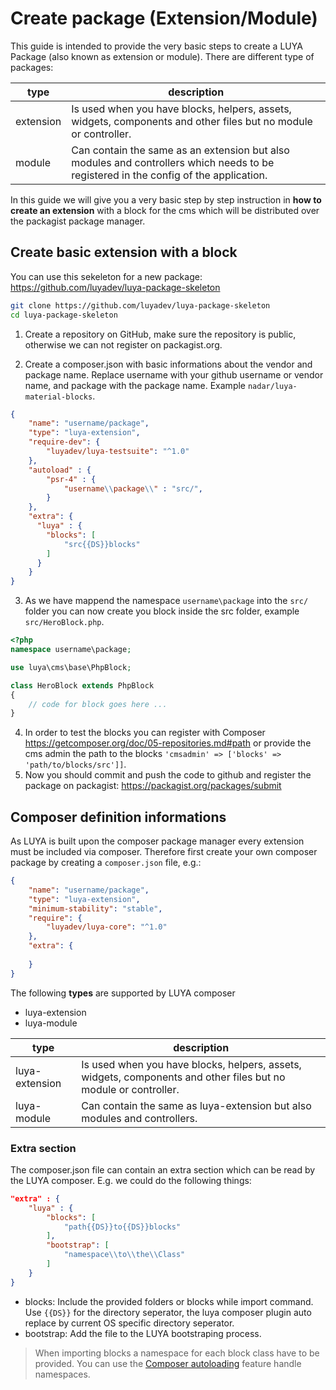 # Create package (Extension/Module)

This guide is intended to provide the very basic steps to create a LUYA Package (also known as extension or module). 
There are different type of packages:

|type|description
|----|----------
|extension|Is used when you have blocks, helpers, assets, widgets, components and other files but no module or controller.
|module|Can contain the same as an extension but also modules and controllers which needs to be registered in the config of the application.

In this guide we will give you a very basic step by step instruction in **how to create an extension** with a block for the cms which will be distributed over the packagist package manager.

## Create basic extension with a block

You can use this sekeleton for a new package: https://github.com/luyadev/luya-package-skeleton

```sh
git clone https://github.com/luyadev/luya-package-skeleton
cd luya-package-skeleton
```

1. Create a repository on GitHub, make sure the repository is public, otherwise we can not register on packagist.org.

2. Create a composer.json with basic informations about the vendor and package name. Replace username with your github username or vendor name, and package with the package name. Example `nadar/luya-material-blocks`.

```json
{
    "name": "username/package",
    "type": "luya-extension",
    "require-dev": {
        "luyadev/luya-testsuite": "^1.0"
    },
    "autoload" : {
        "psr-4" : {
            "username\\package\\" : "src/",
        }
    },
    "extra": {
      "luya" : {
        "blocks": [
            "src{{DS}}blocks"
        ]
      }
    }
}
```


3. As we have mappend the namespace `username\package` into the `src/` folder you can now create you block inside the src folder, example `src/HeroBlock.php`.

```php
<?php
namespace username\package;

use luya\cms\base\PhpBlock;

class HeroBlock extends PhpBlock
{
    // code for block goes here ...
}
```

4) In order to test the blocks you can register with Composer https://getcomposer.org/doc/05-repositories.md#path or provide the cms admin the path to the blocks `'cmsadmin' => ['blocks' => 'path/to/blocks/src']]`.
5) Now you should commit and push the code to github and register the package on packagist: https://packagist.org/packages/submit

## Composer definition informations

As LUYA is built upon the composer package manager every extension must be included via composer. Therefore first create your own composer package by creating a `composer.json` file, e.g.:

```json
{
    "name": "username/package",
    "type": "luya-extension",
    "minimum-stability": "stable",
    "require": {
        "luyadev/luya-core": "^1.0"
    },
    "extra": {
    
    }
}
```

The following **types** are supported by LUYA composer

+ luya-extension
+ luya-module

|type|description
|----|----------
|luya-extension|Is used when you have blocks, helpers, assets, widgets, components and other files but no module or controller.
|luya-module|Can contain the same as luya-extension but also modules and controllers.

### Extra section

The composer.json file can contain an extra section which can be read by the LUYA composer. E.g. we could do the following things:

```json
"extra" : {
    "luya" : {
        "blocks": [
            "path{{DS}}to{{DS}}blocks"
        ],
        "bootstrap": [
            "namespace\\to\\the\\Class"
        ]
    }
}
```

+ blocks: Include the provided folders or blocks while import command. Use `{{DS}}` for the directory seperator, the luya composer plugin auto replace by current OS specific directory seperator.
+ bootstrap: Add the file to the LUYA bootstraping process.

> When importing blocks a namespace for each block class have to be provided. You can use the [Composer autoloading](https://getcomposer.org/doc/01-basic-usage.md#autoloading) feature handle namespaces.
